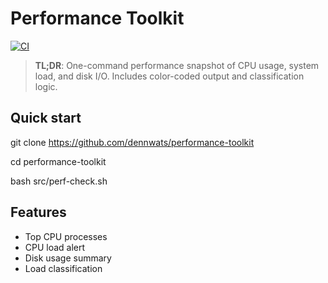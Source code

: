 # Performance Toolkit

[![CI](https://github.com/dennwats/performance-toolkit/actions/workflows/ci.yml/badge.svg)](../../actions/workflows/ci.yml)

> **TL;DR**: One-command performance snapshot of CPU usage, system load, and disk I/O. Includes color-coded output and classification logic.

## Quick start

git clone https://github.com/dennwats/performance-toolkit

cd performance-toolkit

bash src/perf-check.sh

## Features

- Top CPU processes
- CPU load alert
- Disk usage summary
- Load classification

